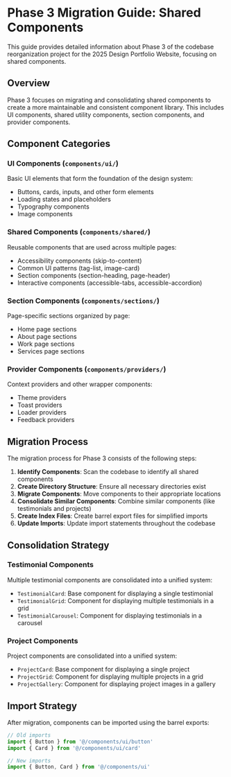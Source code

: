 # Phase 3 Migration Guide: Shared Components

This guide provides detailed information about Phase 3 of the codebase reorganization project for the 2025 Design Portfolio Website, focusing on shared components.

## Overview

Phase 3 focuses on migrating and consolidating shared components to create a more maintainable and consistent component library. This includes UI components, shared utility components, section components, and provider components.

## Component Categories

### UI Components (`components/ui/`)

Basic UI elements that form the foundation of the design system:

- Buttons, cards, inputs, and other form elements
- Loading states and placeholders
- Typography components
- Image components

### Shared Components (`components/shared/`)

Reusable components that are used across multiple pages:

- Accessibility components (skip-to-content)
- Common UI patterns (tag-list, image-card)
- Section components (section-heading, page-header)
- Interactive components (accessible-tabs, accessible-accordion)

### Section Components (`components/sections/`)

Page-specific sections organized by page:

- Home page sections
- About page sections
- Work page sections
- Services page sections

### Provider Components (`components/providers/`)

Context providers and other wrapper components:

- Theme providers
- Toast providers
- Loader providers
- Feedback providers

## Migration Process

The migration process for Phase 3 consists of the following steps:

1. **Identify Components**: Scan the codebase to identify all shared components
2. **Create Directory Structure**: Ensure all necessary directories exist
3. **Migrate Components**: Move components to their appropriate locations
4. **Consolidate Similar Components**: Combine similar components (like testimonials and projects)
5. **Create Index Files**: Create barrel export files for simplified imports
6. **Update Imports**: Update import statements throughout the codebase

## Consolidation Strategy

### Testimonial Components

Multiple testimonial components are consolidated into a unified system:

- `TestimonialCard`: Base component for displaying a single testimonial
- `TestimonialGrid`: Component for displaying multiple testimonials in a grid
- `TestimonialCarousel`: Component for displaying testimonials in a carousel

### Project Components

Project components are consolidated into a unified system:

- `ProjectCard`: Base component for displaying a single project
- `ProjectGrid`: Component for displaying multiple projects in a grid
- `ProjectGallery`: Component for displaying project images in a gallery

## Import Strategy

After migration, components can be imported using the barrel exports:

```typescript
// Old imports
import { Button } from '@/components/ui/button'
import { Card } from '@/components/ui/card'

// New imports
import { Button, Card } from '@/components/ui'

